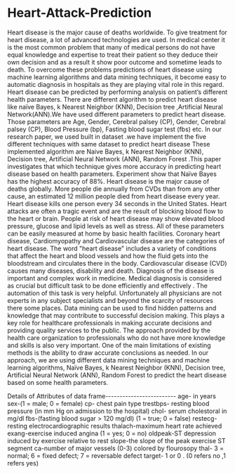 # Heart-Attack-Prediction

Heart disease is the major cause of deaths worldwide. To give treatment for heart disease, a lot of advanced technologies are used. In medical center it is the most common problem that many of medical persons do not have equal knowledge and expertise to treat their patient so they deduce their own decision and as a result it show poor outcome and sometime leads to death. To overcome these problems predictions of heart disease using machine learning algorithms and data mining techniques, it become easy to automatic diagnosis in hospitals as they are playing vital role in this regard. Heart disease can be predicted by performing analysis on patient’s different health parameters. There are different algorithm to predict heart disease like naïve Bayes, k Nearest Neighbor (KNN), Decision tree ,Artificial Neural Network(ANN).We have used different parameters to predict heart disease. Those parameters are Age, Gender, Cerebral palsey (CP), Gender, Cerebral palsey (CP), Blood Pressure (bp), Fasting blood sugar test (fbs) etc. In our research paper, we used built in dataset .we have implement the five different techniques with same dataset to predict heart disease These implemented algorithm are Naive Bayes, k Nearest Neighbor (KNN), Decision tree, Artificial Neural Network (ANN), Random Forest .This paper investigates that which technique gives more accuracy in predicting heart disease based on health parameters. Experiment show that Naïve Bayes has the highest accuracy of 88%.
Heart disease is the major cause of deaths globally. More people die annually from CVDs than from any other cause, an estimated 12 million people died from heart disease every year. Heart disease kills one person every 34 seconds in the United States. Heart attacks are often a tragic event and are the result of blocking blood flow to the heart or brain. People at risk of heart disease may show elevated blood pressure, glucose and lipid levels as well as stress. All of these parameters can be easily measured at home by basic health facilities. Coronary heart disease, Cardiomyopathy and Cardiovascular disease are the categories of heart disease. The word "heart disease" includes a variety of conditions that affect the heart and blood vessels and how the fluid gets into the bloodstream and circulates there in the body. Cardiovascular disease (CVD) causes many diseases, disability and death. Diagnosis of the disease is important and complex work in medicine. Medical diagnosis is considered as crucial but difficult task to be done efficiently and effectively . The automation of this task is very helpful.  Unfortunately all physicians are not experts in any subject specialists and beyond the scarcity of resources there some places. Data mining can be used to find hidden patterns and knowledge that may contribute to successful decision making. This plays a key role for healthcare professionals in making accurate decisions and providing quality services to the public. The approach provided by the health care organization to professionals who do not have more knowledge and skills is also very important. One of the main limitations of existing methods is the ability to draw accurate conclusions as needed. In our approach, we are using different data mining techniques and machine learning algorithms, Naïve Bayes, k Nearest Neighbor (KNN), Decision tree, Artificial Neural Network (ANN), Random Forest to predict the heart disease based on some health parameters.

Details of Attributes of data frame------------------------- 
age- in years
sex-(1 = male; 0 = female) 
cp- chest pain type 
trestbps- resting blood pressure (in mm Hg on admission to the hospital) 
chol- serum cholestoral in mg/dl 
fbs-(fasting blood sugar > 120 mg/dl) (1 = true; 0 = false) 
restecg-resting electrocardiographic results 
thalach-maximum heart rate achieved 
exang-exercise induced angina (1 = yes; 0 = no) 
oldpeak-ST depression induced by exercise relative to rest
slope-the slope of the peak exercise ST segment 
ca-number of major vessels (0-3) colored by flourosopy 
thal- 3 = normal; 6 = fixed defect; 7 = reversable defect
target- 1 or 0 . (0 refers no ,1 refers yes)

